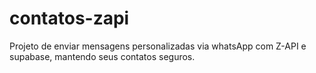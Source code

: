 # contatos-zapi
Projeto de enviar mensagens personalizadas via whatsApp com Z-API  e supabase, mantendo seus contatos seguros.
